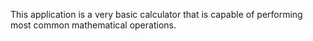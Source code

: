 This application is a very basic calculator that is capable of performing most common mathematical operations.
